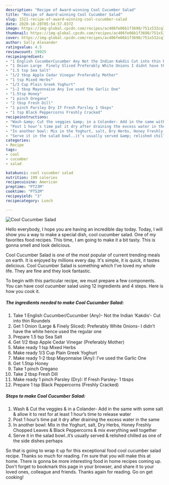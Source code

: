 ```yaml
---
description: "Recipe of Award-winning Cool Cucumber Salad"
title: "Recipe of Award-winning Cool Cucumber Salad"
slug: 1521-recipe-of-award-winning-cool-cucumber-salad
date: 2020-10-28T05:54:57.837Z
image: https://img-global.cpcdn.com/recipes/ac406fe06b1f3690/751x532cq70/cool-cucumber-salad-recipe-main-photo.jpg
thumbnail: https://img-global.cpcdn.com/recipes/ac406fe06b1f3690/751x532cq70/cool-cucumber-salad-recipe-main-photo.jpg
cover: https://img-global.cpcdn.com/recipes/ac406fe06b1f3690/751x532cq70/cool-cucumber-salad-recipe-main-photo.jpg
author: Sally Alexander
ratingvalue: 4.5
reviewcount: 19925
recipeingredient:
- "1 English CucumberCucumber Any Not the Indian Kakdis Cut into thin Roundels"
- "1 Onion Large  Finely Sliced Preferably White Onions I didnt have the white hence used the regular one"
- "1.5 tsp Sea Salt"
- "1/2 tbsp Apple Cedar Vinegar Preferably Mother"
- "1 tsp Mixed Herbs"
- "1/3 Cup Plain Greek Yoghurt"
- "1-2 tbsp Mayonnaise Any Ive used the Garlic One"
- "1.5tsp Honey"
- "1 pinch Oregano"
- "2 tbsp Fresh Dill"
- "1 pinch Parsley Dry If Fresh Parsley 1 tbsps"
- "1 tsp Black Peppercorns Freshly Cracked"
recipeinstructions:
- "Wash &amp; Cut the veggies &amp; in a Colander- Add in the same with some salt &amp; allow it to rest for at least 1 hour’s time to release water"
- "Post 1 hour’s time pat it dry after draining the excess water in the same"
- "In another bowl: Mix in the Yoghurt, salt, Dry Herbs, Honey Freshly Chopped Leaves &amp; Black Peppercorns &amp; mix everything well together"
- "Serve it in the salad bowl..it’s usually served &amp; relished chilled as one of the side dishes perhaps"
categories:
- Recipe
tags:
- cool
- cucumber
- salad

katakunci: cool cucumber salad 
nutrition: 199 calories
recipecuisine: American
preptime: "PT23M"
cooktime: "PT52M"
recipeyield: "3"
recipecategory: Lunch

---
```



![Cool Cucumber Salad](https://img-global.cpcdn.com/recipes/ac406fe06b1f3690/751x532cq70/cool-cucumber-salad-recipe-main-photo.jpg)

Hello everybody, I hope you are having an incredible day today. Today, I will show you a way to make a special dish, cool cucumber salad. One of my favorites food recipes. This time, I am going to make it a bit tasty. This is gonna smell and look delicious.



Cool Cucumber Salad is one of the most popular of current trending meals on earth. It is enjoyed by millions every day. It's simple, it is quick, it tastes delicious. Cool Cucumber Salad is something which I've loved my whole life. They are fine and they look fantastic.


To begin with this particular recipe, we must prepare a few components. You can have cool cucumber salad using 12 ingredients and 4 steps. Here is how you cook it.

<!--inarticleads1-->

##### The ingredients needed to make Cool Cucumber Salad:

1. Take 1 English Cucumber/Cucumber (Any)- Not the Indian ‘Kakdis’- Cut into thin Roundels
1. Get 1 Onion (Large &amp; Finely Sliced): Preferably White Onions- I didn’t have the white hence used the regular one
1. Prepare 1.5 tsp Sea Salt
1. Get 1/2 tbsp Apple Cedar Vinegar (Preferably Mother)
1. Make ready 1 tsp Mixed Herbs
1. Make ready 1/3 Cup Plain Greek Yoghurt
1. Make ready 1-2 tbsp Mayonnaise (Any): I’ve used the Garlic One
1. Get 1.5tsp Honey
1. Take 1 pinch Oregano
1. Take 2 tbsp Fresh Dill
1. Make ready 1 pinch Parsley (Dry): If Fresh Parsley- 1 tbsps
1. Prepare 1 tsp Black Peppercorns (Freshly Cracked)




<!--inarticleads2-->

##### Steps to make Cool Cucumber Salad:

1. Wash &amp; Cut the veggies &amp; in a Colander- Add in the same with some salt &amp; allow it to rest for at least 1 hour’s time to release water
1. Post 1 hour’s time pat it dry after draining the excess water in the same
1. In another bowl: Mix in the Yoghurt, salt, Dry Herbs, Honey Freshly Chopped Leaves &amp; Black Peppercorns &amp; mix everything well together
1. Serve it in the salad bowl..it’s usually served &amp; relished chilled as one of the side dishes perhaps




So that is going to wrap it up for this exceptional food cool cucumber salad recipe. Thanks so much for reading. I'm sure that you will make this at home. There is gonna be more interesting food in home recipes coming up. Don't forget to bookmark this page in your browser, and share it to your loved ones, colleague and friends. Thanks again for reading. Go on get cooking!
